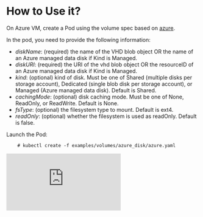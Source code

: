 # How to Use it?

On Azure VM, create a Pod using the volume spec based on [azure](azure.yaml).

In the pod, you need to provide the following information:

- *diskName*:  (required) the name of the VHD blob object OR the name of an Azure managed data disk if Kind is Managed.
- *diskURI*: (required) the URI of the vhd blob object OR the resourceID of an Azure managed data disk if Kind is Managed.
- *kind*: (optional) kind of disk. Must be one of Shared (multiple disks per storage account), Dedicated (single blob disk per storage account), or Managed (Azure managed data disk). Default is Shared.
- *cachingMode*: (optional) disk caching mode. Must be one of None, ReadOnly, or ReadWrite. Default is None.
- *fsType*:  (optional) the filesystem type to mount. Default is ext4.
- *readOnly*: (optional) whether the filesystem is used as readOnly. Default is false.


Launch the Pod:

```console
    # kubectl create -f examples/volumes/azure_disk/azure.yaml
```

<!-- BEGIN MUNGE: GENERATED_ANALYTICS -->
[![Analytics](https://kubernetes-site.appspot.com/UA-36037335-10/GitHub/examples/volumes/azure_disk/README.md?pixel)]()
<!-- END MUNGE: GENERATED_ANALYTICS -->
